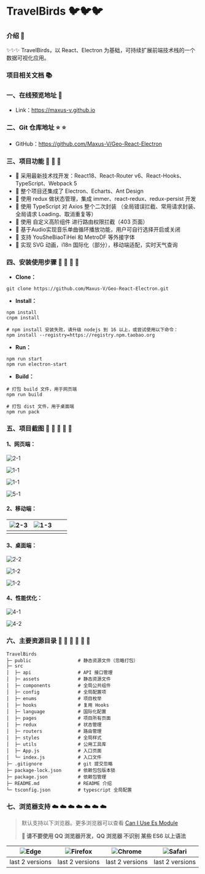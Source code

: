# TravelBirds 🐦🐦🐦

### 介绍 📖

✨✨✨ TravelBirds，以 React、Electron 为基础，可持续扩展前端技术栈的一个数据可视化应用。

### 项目相关文档 📚

### 一、在线预览地址 👀

- Link：https://maxus-v.github.io

### 二、Git 仓库地址 ⭐ ⭐

- GitHub：https://github.com/Maxus-V/Geo-React-Electron

### 三、项目功能 🔨 🔨 🔨

- 🚀 采用最新技术找开发：React18、React-Router v6、React-Hooks、TypeScript、Webpack 5
- 🚀 整个项目还集成了 Electron、Echarts、Ant Design
- 🚀 使用 redux 做状态管理，集成 immer、react-redux、redux-persist 开发
- 🚀 使用 TypeScript 对 Axios 整个二次封装 （全局错误拦截、常用请求封装、全局请求 Loading、取消重复等）
- 🚀 使用 自定义高阶组件 进行路由权限拦截（403 页面）
- 🚀 基于Audio实现音乐单曲循环播放功能，用户可自行选择开启或关闭
- 🚀 支持 YouSheBiaoTiHei 和 MetroDF 等外接字体
- 🚀 实现 SVG 动画，i18n 国际化（部分），移动端适配，实时天气查询

### 四、安装使用步骤 📑 📑 📑 📑

- **Clone：**

```text
git clone https://github.com/Maxus-V/Geo-React-Electron.git
```

- **Install：**

```text
npm install
cnpm install

# npm install 安装失败，请升级 nodejs 到 16 以上，或尝试使用以下命令：
npm install --registry=https://registry.npm.taobao.org
```

- **Run：**

```text
npm run start
npm run electron-start
```

- **Build：**

```text
# 打包 build 文件，用于网页端
npm run build

# 打包 dist 文件，用于桌面端
npm run pack 
```

### 五、项目截图 🌈 🌈 🌈 🌈 🌈

#### 1、网页端：

![2-1](https://github.com/Maxus-V/Geo-React-Electron/blob/main/public/images/2-1.jpeg) 

![1-1](https://github.com/Maxus-V/Geo-React-Electron/blob/main/public/images/1-1.jpeg) 

![1-1](https://github.com/Maxus-V/Geo-React-Electron/blob/main/public/images/1-1.gif) 

![5-1](https://github.com/Maxus-V/Geo-React-Electron/blob/main/public/images/5-1.jpeg) 

#### 2、移动端：

| ![2-3](https://github.com/Maxus-V/Geo-React-Electron/blob/main/public/images/2-3.jpg)  | ![1-3](https://github.com/Maxus-V/Geo-React-Electron/blob/main/public/images/1-3.jpg) |  |  |
|:--------------------------------------------------------------------------:|:------------------------------------------------------------------------------:|:------------------------------------------------------------------------------:|:--------------------------------------------------------------------------:|
|                  |                                                                                |                                                                                |                                                                            |

#### 3、桌面端：

![2-2](https://github.com/Maxus-V/Geo-React-Electron/blob/main/public/images/2-2.jpeg) 

![1-2](https://github.com/Maxus-V/Geo-React-Electron/blob/main/public/images/1-2.jpeg) 

![1-2](https://github.com/Maxus-V/Geo-React-Electron/blob/main/public/images/1-2.gif) 

#### 4、性能优化：

![4-1](https://github.com/Maxus-V/Geo-React-Electron/blob/main/public/images/4-1.jpeg) 

![4-2](https://github.com/Maxus-V/Geo-React-Electron/blob/main/public/images/4-2.jpg) 

### 六、主要资源目录 🌲 🌲 🌲 🌲 🌲 🌲

```text
TravelBirds
├─ public                 # 静态资源文件（忽略打包）
├─ src
│  ├─ api                 # API 接口管理
│  ├─ assets              # 静态资源文件
│  ├─ components          # 全局公共组件
│  ├─ config              # 全局配置项
│  ├─ enums               # 项目枚举
│  ├─ hooks               # 复用 Hooks
│  ├─ language            # 国际化配置
│  ├─ pages               # 项目所有页面
│  ├─ redux               # 状态管理
│  ├─ routers             # 路由管理
│  ├─ styles              # 全局样式
│  ├─ utils               # 公用工具库
│  ├─ App.js              # 入口页面
│  └─ index.js            # 入口文件
├─ .gitignore             # git 提交忽略
├─ package-lock.json      # 依赖包包版本锁
├─ package.json           # 依赖包管理
├─ README.md              # README 介绍
└─ tsconfig.json          # typescript 全局配置
```

### 七、浏览器支持 ☁️ ☁️ ☁️ ☁️ ☁️ ☁️ ☁️

> 默认支持以下浏览器。更多浏览器可以查看 [Can I Use Es Module](https://caniuse.com/?search=ESModule)
>
> **💢 请不要使用 QQ 浏览器开发，QQ 浏览器 不识别 某些 ES6 以上语法**

| ![Edge](https://iamge-1259297738.cos.ap-chengdu.myqcloud.com/md/Edge.png) | ![Firefox](https://iamge-1259297738.cos.ap-chengdu.myqcloud.com/md/Firefox.png) | ![Chrome](https://iamge-1259297738.cos.ap-chengdu.myqcloud.com/md/Chrome.png) | ![Safari](https://iamge-1259297738.cos.ap-chengdu.myqcloud.com/md/Safari.png) |
| :-----------------------------------------------------------------------: | :-----------------------------------------------------------------------------: | :---------------------------------------------------------------------------: | :---------------------------------------------------------------------------: |
|                              last 2 versions                              |                                 last 2 versions                                 |                                last 2 versions                                |                                last 2 versions                                |
